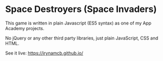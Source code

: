 # Space Destroyers (Space Invaders)

This game is written in plain Javascript (ES5 syntax) as one of my App Academy projects.

No jQuery or any other third party libraries, just plain JavaScript, CSS and HTML.

See it live: https://irynamcb.github.io/
